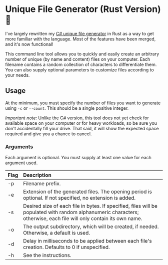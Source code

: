 # Unique File Generator (Rust Version) 🦀

I've largely rewritten my [C# unique file generator](https://github.com/codeconscious/unique-file-generator) in Rust as a way to get more familiar with the language. Most of the features have been merged, and it's now functional!

This command line tool allows you to quickly and easily create an arbitrary number of unique (by name and content) files on your computer. Each filename contains a random collection of characters to differentiate them. You can also supply optional parameters to customize files according to your needs.

## Usage

At the minimum, you must specify the number of files you want to generate using `-c` or `--count`. This should be a single positive integer.

*Important note:* Unlike the C# version, this tool does not yet check for available space on your computer or for heavy workloads, so be sure you don't accidentally fill your drive. That said, it will show the expected space required and give you a chance to cancel.

### Arguments

Each argument is optional. You must supply at least one value for each argument used.

Flag | Description
---- | :----
-p | Filename prefix.
-e | Extension of the generated files. The opening period is optional. If not specified, no extension is added.
-s | Desired size of each file in bytes. If specified, files will be populated with random alphanumeric characters; otherwise, each file will only contain its own name.
-o | The output subdirectory, which will be created, if needed. Otherwise, a default is used.
-d | Delay in milliseconds to be applied between each file's creation. Defaults to 0 if unspecified.
-h | See the instructions.
